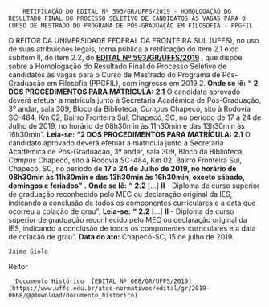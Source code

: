         RETIFICAÇÃO DO EDITAL Nº 593/GR/UFFS/2019 - HOMOLOGAÇÃO DO RESULTADO FINAL DO PROCESSO SELETIVO DE CANDIDATOS ÀS VAGAS PARA O CURSO DE MESTRADO DO PROGRAMA DE PÓS-GRADUAÇÃO EM FILOSOFIA - PPGFIL  

 O REITOR DA UNIVERSIDADE FEDERAL DA FRONTEIRA SUL (UFFS), no uso de suas atribuições legais, torna pública a retificação do item 2.1 e do subitem II, do item 2.2, do **[EDITAL Nº 593/GR/UFFS/2019](https://www.uffs.edu.br/atos-normativos/edital/gr/2019-0593)** , que dispõe sobre a Homologação do Resultado Final do Processo Seletivo de candidatos às vagas para o Curso de Mestrado do Programa de Pós-Graduação em Filosofia (PPGFIL), com ingresso em 2019.2.   **Onde se lê:** **“** **2 DOS PROCEDIMENTOS PARA MATRÍCULA:** **2.1**  O candidato aprovado deverá efetuar a matrícula junto à Secretaria Acadêmica de Pós-Graduação, 3º andar, sala 309, Bloco da Biblioteca, *Campus*  Chapecó, sito à Rodovia SC-484, Km 02, Bairro Fronteira Sul, Chapecó, SC, no período de 17 a 24 de Julho de 2019, no horário de 08h30min às 11h30min e das 13h30min às 16h30min”.   **Leia-se:** **“2 DOS PROCEDIMENTOS PARA MATRÍCULA:** **2.1**  O candidato aprovado deverá efetuar a matrícula junto à Secretaria Acadêmica de Pós-Graduação, 3º andar, sala 309, Bloco da Biblioteca, *Campus*  Chapecó, sito à Rodovia SC-484, Km 02, Bairro Fronteira Sul, Chapecó, SC, no período de **17 a 24 de Julho de 2019, no horário de 08h30min às 11h30min e das 13h30min às 16h30min, exceto sábado, domingos e feriados”** **.**   **Onde se lê:** **“** **2.2**  [...] **II** - Diploma de curso superior de graduação reconhecido pelo MEC ou declaração original da IES, indicando a conclusão de todos os componentes curriculares e a data que ocorreu a colação de grau”;   **Leia-se:** **“** **2.2**  [...] **II** - Diploma de curso superior de graduação reconhecido pelo MEC ou declaração original da IES, indicando a conclusão de todos os componentes curriculares e a data de colação de grau”.        **Data do ato:** Chapecó-SC, 15 de julho de 2019.   
 

    Jaime Giolo   
 Reitor 

      Documento Histórico  [EDITAL Nº 668/GR/UFFS/2019](https://www.uffs.edu.br/atos-normativos/edital/gr/2019-0668/@@download/documento_historico)     
      